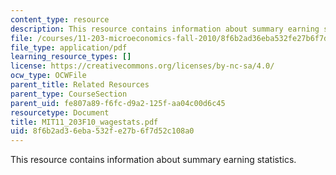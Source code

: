```yaml
---
content_type: resource
description: This resource contains information about summary earning statistics.
file: /courses/11-203-microeconomics-fall-2010/8f6b2ad36eba532fe27b6f7d52c108a0_MIT11_203F10_wagestats.pdf
file_type: application/pdf
learning_resource_types: []
license: https://creativecommons.org/licenses/by-nc-sa/4.0/
ocw_type: OCWFile
parent_title: Related Resources
parent_type: CourseSection
parent_uid: fe807a89-f6fc-d9a2-125f-aa04c00d6c45
resourcetype: Document
title: MIT11_203F10_wagestats.pdf
uid: 8f6b2ad3-6eba-532f-e27b-6f7d52c108a0
---
```

This resource contains information about summary earning statistics.
